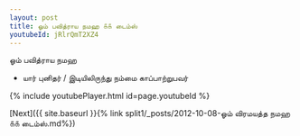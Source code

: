 ```yaml
---
layout: post
title: ஓம் பவித்ராய நமஹ ௧௧ டைம்ஸ்
youtubeId: jRlrQmT2XZ4
---
```

 
 
 ஓம் பவித்ராய நமஹ  
 
 -  யார் புனிதர் / இடியிலிருந்து நம்மை காப்பாற்றுபவர் 
 
  
 
  
 
 
 
 
 
 


{% include youtubePlayer.html id=page.youtubeId %}
 
[Next]({{ site.baseurl }}{% link  split1/_posts/2012-10-08-ஓம் விரமயத்த நமஹ ௧௧ டைம்ஸ்.md%})
 
